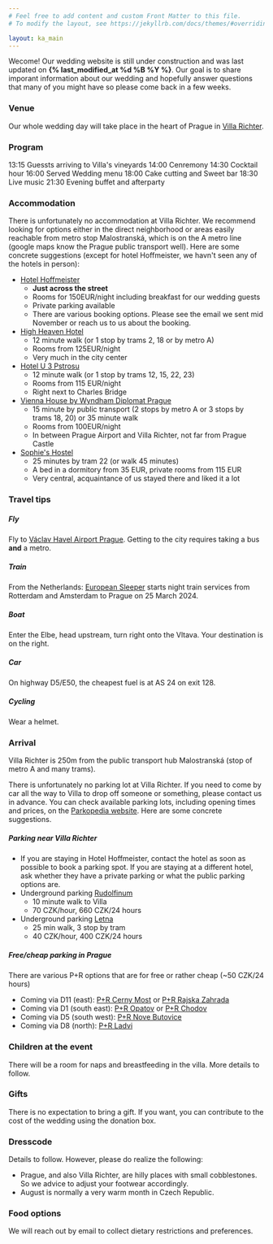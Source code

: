 ```yaml
---
# Feel free to add content and custom Front Matter to this file.
# To modify the layout, see https://jekyllrb.com/docs/themes/#overriding-theme-defaults

layout: ka_main
---
```


Wecome! Our wedding website is still under construction and was last updated on **{% last_modified_at %d %B %Y %}**. Our goal is to share imporant information about our wedding and hopefully answer questions that many of you might have so please come back in a few weeks.


### Venue
Our whole wedding day will take place in the heart of Prague in [Villa Richter](https://www.villarichter.cz/en/).

### Program
13:15 Guessts arriving to Villa's vineyards
14:00 Cenremony 
14:30 Cocktail hour
16:00 Served Wedding menu
18:00 Cake cutting and Sweet bar
18:30 Live music
21:30 Evening buffet and afterparty

### Accommodation
There is unfortunately no accommodation at Villa Richter. We recommend looking for options either in the direct neighborhood or areas easily reachable from metro stop Malostranská, which is on the A metro line (google maps know the Prague public transport well). Here are some concrete suggestions (except for hotel Hoffmeister, we havn't seen any of the hotels in person):

- [Hotel Hoffmeister](https://www.hoffmeister.cz/en)
	- **Just across the street**
	- Rooms for 150EUR/night including breakfast for our wedding guests
	- Private parking available
	- There are various booking options. Please see the email we sent mid November or reach us to us about the booking.
- [High Heaven Hotel](https://www.booking.com/hotel/cz/high-heaven.en-gb.html?aid=304142&label=gen173nr-1FCAEoggI46AdIM1gEaCyIAQGYAQm4ARnIAQ_YAQHoAQH4AQyIAgGoAgO4AorWjqoGwAIB0gIkZmYwZTFjNTItMDNjZS00ZDhmLWI4NzUtMGEwN2NkM2RlYjIz2AIG4AIB&sid=b4f79fac4181a2cd529db72325a39ed4&all_sr_blocks=277486804_106823773_0_2_0;checkin=2024-08-23;checkout=2024-08-25;dest_id=2774868;dest_type=hotel;dist=0;group_adults=2;group_children=0;hapos=1;highlighted_blocks=277486804_106823773_0_2_0;hpos=1;matching_block_id=277486804_106823773_0_2_0;no_rooms=1;req_adults=2;req_children=0;room1=A%2CA;sb_price_type=total;sr_order=popularity;sr_pri_blocks=277486804_106823773_0_2_0__22964;srepoch=1698933722;srpvid=308562aafd8e0259;type=total;ucfs=1&#hotelTmpl)
	- 12 minute walk (or 1 stop by trams 2, 18 or by metro A)
	- Rooms from 125EUR/night
	- Very much in the city center
- [Hotel U 3 Pstrosu](https://www.booking.com/hotel/cz/u-3-pstrosu.en-gb.html?aid=304142&label=gen173nr-1FCAEoggI46AdIM1gEaCyIAQGYAQm4ARnIAQ_YAQHoAQH4AQyIAgGoAgO4AorWjqoGwAIB0gIkZmYwZTFjNTItMDNjZS00ZDhmLWI4NzUtMGEwN2NkM2RlYjIz2AIG4AIB&sid=b4f79fac4181a2cd529db72325a39ed4&all_sr_blocks=7751409_93707016_0_1_0;checkin=2024-08-23;checkout=2024-08-25;dest_id=-553173;dest_type=city;dist=0;group_adults=2;group_children=0;hapos=3;highlighted_blocks=7751409_93707016_0_1_0;hpos=3;matching_block_id=7751409_93707016_0_1_0;no_rooms=1;req_adults=2;req_children=0;room1=A%2CA;sb_price_type=total;sr_order=popularity;sr_pri_blocks=7751409_93707016_0_1_0__21100;srepoch=1698933594;srpvid=eb58625321ad013e;type=total;ucfs=1&#hotelTmpl)
	- 12 minute walk (or 1 stop by trams 12, 15, 22, 23)
	- Rooms from 115 EUR/night
	- Right next to Charles Bridge
- [Vienna House by Wyndham Diplomat Prague](https://www.booking.com/hotel/cz/vienna-house-diplomat-prague.en-gb.html?aid=304142&label=gen173nr-1FCAEoggI46AdIM1gEaCyIAQGYAQm4ARnIAQ_YAQHoAQH4AQyIAgGoAgO4AorWjqoGwAIB0gIkZmYwZTFjNTItMDNjZS00ZDhmLWI4NzUtMGEwN2NkM2RlYjIz2AIG4AIB&sid=b4f79fac4181a2cd529db72325a39ed4&all_sr_blocks=7701232_378644003_2_2_0;checkin=2024-08-23;checkout=2024-08-25;dest_id=-553173;dest_type=city;dist=0;group_adults=2;group_children=0;hapos=2;highlighted_blocks=7701232_378644003_2_2_0;hpos=2;matching_block_id=7701232_378644003_2_2_0;no_rooms=1;req_adults=2;req_children=0;room1=A%2CA;sb_price_type=total;sr_order=popularity;sr_pri_blocks=7701232_378644003_2_2_0__488000;srepoch=1698933551;srpvid=eb58625321ad013e;type=total;ucfs=1&#hotelTmpl)
	- 15 minute by public transport (2 stops by metro A or 3 stops by trams 18, 20) or 35 minute walk
	- Rooms from 100EUR/night
	- In between Prague Airport and Villa Richter, not far from Prague Castle
- [Sophie's Hostel](https://www.booking.com/hotel/cz/sophie-s-hostel.en-gb.html?aid=304142&label=gen173nr-1FCAEoggI46AdIM1gEaDqIAQGYAQm4ARfIAQzYAQHoAQH4AQyIAgGoAgO4ArqKjaoGwAIB0gIkZmU5NGZmM2QtNmUwNS00ZGMwLTliNWQtZTU2NmE1Y2VlNmE42AIG4AIB&sid=a778640f3c61a5c8ed25e607ad14b3ca&atlas_src=hp_iw_title&checkin=2024-08-23&checkout=2024-08-25&dist=0&group_adults=2&group_children=0&no_rooms=1&room1=A%2CA&sb_price_type=total&srepoch=1698907698&srpvid=6f6c2fbac1dc0078&type=total&#map_closed)
	- 25 minutes by tram 22 (or walk 45 minutes)
	- A bed in a dormitory from 35 EUR, private rooms from 	115 EUR
	- Very central, acquaintance of us stayed there and liked it a lot


### Travel tips


##### Fly
Fly to [Václav Havel Airport Prague](https://www.europeansleeper.eu/).  Getting to the city requires taking a bus **and** a metro.

##### Train
From the Netherlands: [European Sleeper](https://www.europeansleeper.eu/) starts night train services from Rotterdam and Amsterdam to Prague on 25 March 2024.

##### Boat
Enter the Elbe, head upstream, turn right onto the Vltava. Your destination is on the right.

##### Car
On highway D5/E50, the cheapest fuel is at AS 24 on exit 128.

##### Cycling
Wear a helmet.

### Arrival
Villa Richter is 250m from the public transport hub Malostranská (stop of metro A and many trams).

There is unfortunately no parking lot at Villa Richter. If you need to come by car all the way to Villa to drop off someone or something, please contact us in advance. You can check available parking lots, including opening times and prices, on the [Parkopedia website](https://en.parkopedia.com/). Here are some concrete suggestions.

##### Parking near Villa Richter
- If you are staying in Hotel Hoffmeister, contact the hotel as soon as possible to book a parking spot. If you are staying at a different hotel, ask whether they have a private parking or what the public parking options are.
- Underground parking [Rudolfinum](https://en.parkopedia.com/parking/carpark/gar%C3%A1%C5%BEe_rudolfinum/110/praha/?country=cz&arriving=202311161430&leaving=202311161630)
	- 10 minute walk to Villa
	- 70 CZK/hour, 660 CZK/24 hours
- Underground parking [Letna](https://en.parkopedia.com/parking/carpark/letn%C3%A1/170/praha/?country=cz&arriving=202311161430&leaving=202311161630)
	- 25 min walk, 3 stop by tram
	- 40 CZK/hour, 400 CZK/24 hours

##### Free/cheap parking in Prague
There are various P+R options that are for free or rather cheap (~50 CZK/24 hours)
- Coming via D11 (east): [P+R Cerny Most](https://en.parkopedia.com/parking/carpark/pr_%C4%8Dern%C3%BD_most_1/198/praha/?country=cz&arriving=202405021430&leaving=202405021630) or [P+R Rajska Zahrada](https://en.parkopedia.com/parking/carpark/pr_rajsk%C3%A1_zahrada/198/praha/?country=cz&arriving=202405021430&leaving=202405021630)
- Coming via D1 (south east): [P+R Opatov](https://en.parkopedia.com/parking/carpark/pr_opatov/149/praha/?country=cz&arriving=202405021430&leaving=202405021630) or [P+R Chodov](https://en.parkopedia.com/parking/carpark/pr_chodov/14900/praha/?country=cz&arriving=202405021430&leaving=202405021630)
- Coming via D5 (south west): [P+R Nove Butovice](https://en.parkopedia.com/parking/carpark/pr_nov%C3%A9_butovice/15800/praha/?country=cz&arriving=202405021430&leaving=202405021630)
- Coming via D8 (north): [P+R Ladvi](https://en.parkopedia.com/parking/carpark/pr_l%C3%A1dv%C3%AD/182/praha/?country=cz&arriving=202405021430&leaving=202405021630)

### Children at the event
There will be a room for naps and breastfeeding in the villa. More details to follow.



### Gifts
There is no expectation to bring a gift.  If you want, you can contribute to the cost of the wedding using the donation box.

### Dresscode
Details to follow.  However, please do realize the following:
- Prague, and also Villa Richter, are hilly places with small cobblestones.  So we advice to adjust your footwear accordingly.
- August is normally a very warm month in Czech Republic.

### Food options
We will reach out by email to collect dietary restrictions and preferences.

<!---
### Arrival

#### By public transport

#### By car

#### How to get to Prague?

#### Public transport in Prague

### Accommodation tips
tbd

### FAQ
--->
